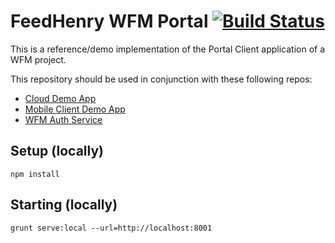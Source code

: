 # FeedHenry WFM Portal [![Build Status](https://travis-ci.org/feedhenry-raincatcher/raincatcher-demo-portal.png)](https://travis-ci.org/feedhenry-raincatcher/raincatcher-demo-portal)

This is a reference/demo implementation of the Portal Client application of a WFM project.

This repository should be used in conjunction with these following repos:

- [Cloud Demo App](https://github.com/feedhenry-raincatcher/raincatcher-demo-cloud)
- [Mobile Client Demo App](https://github.com/feedhenry-raincatcher/raincatcher-demo-mobile)
- [WFM Auth Service](https://github.com/feedhenry-raincatcher/raincatcher-demo-auth)

## Setup (locally)

`npm install`

## Starting (locally)

`grunt serve:local --url=http://localhost:8001`
